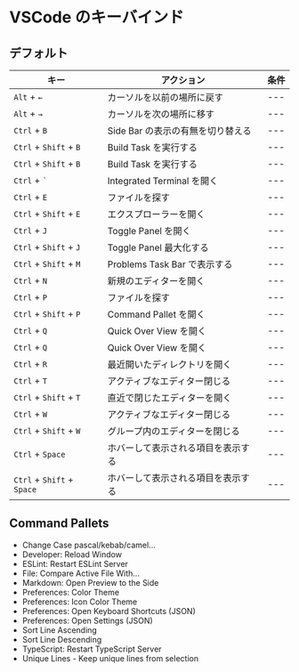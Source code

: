 # VSCode のキーバインド

## デフォルト

| キー | アクション | 条件 |
| --- | --- | --- |
| `Alt` + `←` | カーソルを以前の場所に戻す | --- |
| `Alt` + `→` | カーソルを次の場所に移す | --- |
| `Ctrl` + `B` | Side Bar の表示の有無を切り替える | --- |
| `Ctrl` + `Shift` + `B` | Build Task を実行する | --- |
| `Ctrl` + `Shift` + `B` | Build Task を実行する | --- |
| `Ctrl` + `` ` `` | Integrated Terminal を開く | --- |
| `Ctrl` + `E` | ファイルを探す | --- |
| `Ctrl` + `Shift` + `E` | エクスプローラーを開く | --- |
| `Ctrl` + `J` | Toggle Panel を開く | --- |
| `Ctrl` + `Shift` + `J` | Toggle Panel 最大化する | --- |
| `Ctrl` + `Shift` + `M` | Problems Task Bar で表示する | --- |
| `Ctrl` + `N` | 新規のエディターを開く | --- |
| `Ctrl` + `P` | ファイルを探す | --- |
| `Ctrl` + `Shift` + `P` | Command Pallet を開く | --- |
| `Ctrl` + `Q` | Quick Over View を開く | --- |
| `Ctrl` + `Q` | Quick Over View を開く | --- |
| `Ctrl` + `R` | 最近開いたディレクトリを開く | --- |
| `Ctrl` + `T` | アクティブなエディター閉じる | --- |
| `Ctrl` + `Shift` + `T` | 直近で閉じたエディターを開く | --- |
| `Ctrl` + `W` | アクティブなエディター閉じる | --- |
| `Ctrl` + `Shift` + `W` | グループ内のエディターを閉じる | --- |
| `Ctrl` + `Space` | ホバーして表示される項目を表示する | --- |
| `Ctrl` + `Shift` + `Space` | ホバーして表示される項目を表示する | --- |

## Command Pallets

- Change Case pascal/kebab/camel...
- Developer: Reload Window
- ESLint: Restart ESLint Server
- File: Compare Active File With...
- Markdown: Open Preview to the Side
- Preferences: Color Theme
- Preferences: Icon Color Theme
- Preferences: Open Keyboard Shortcuts (JSON)
- Preferences: Open Settings (JSON)
- Sort Line Ascending
- Sort Line Descending
- TypeScript: Restart TypeScript Server
- Unique Lines - Keep unique lines from selection
